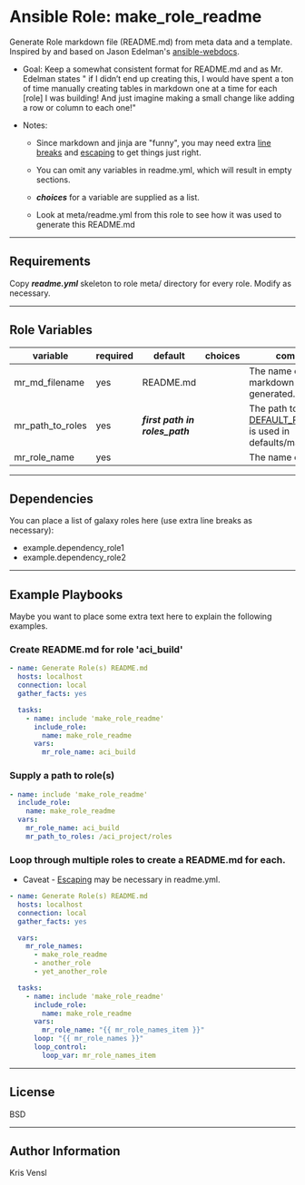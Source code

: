 Ansible Role: **make_role_readme**
=========

Generate Role markdown file (README.md) from meta data and a template. Inspired by and based on Jason Edelman's [ansible-webdocs](https://github.com/jedelman8/ansible-webdocs).
- Goal:  Keep a somewhat consistent format for README.md and as
  Mr. Edelman states " if I didn’t end up creating this, I would
  have spent a ton of time manually creating tables in markdown
  one at a time for each [role] I was building! And just imagine
  making a small change like adding a row or column to each one!"

- Notes:

    - Since markdown and jinja are "funny", you may need extra
      [line breaks](https://github.com/adam-p/markdown-here/wiki/Markdown-Cheatsheet#lines) and
      [escaping](http://jinja.pocoo.org/docs/2.10/templates/#escaping) to get things just right.

    - You can omit any variables in readme.yml, which will
      result in empty sections.

    - **_choices_** for a variable are supplied as a list.

    - Look at meta/readme.yml from this role to see how it was used to
      generate this README.md

---
Requirements
------------

Copy **_readme.yml_** skeleton to role meta/ directory for every role.  Modify as necessary.

---
Role Variables
--------------
| variable    | required    | default  | choices    | comments |
| ------------- |-------------| ---------|----------- |--------- |
| mr_md_filename |yes |README.md | |The name of the markdown file to be generated. |
| mr_path_to_roles |yes |**_first path in roles_path_** | |The path to your roles.  [DEFAULT_ROLES_PATH](https://docs.ansible.com/ansible/latest/reference_appendices/config.html#default-roles-path) is used in defaults/main.yml |
| mr_role_name |yes || |The name of the role. |


---
Dependencies
------------

You can place a list of galaxy roles here (use extra line breaks as necessary):
- example.dependency_role1
- example.dependency_role2

---
Example Playbooks
----------------
Maybe you want to place some extra text here to explain the following examples.


### Create README.md for role 'aci_build'
```YAML
- name: Generate Role(s) README.md
  hosts: localhost
  connection: local
  gather_facts: yes

  tasks:
    - name: include 'make_role_readme'
      include_role:
        name: make_role_readme
      vars:
        mr_role_name: aci_build
```

### Supply a path to role(s)
```YAML
- name: include 'make_role_readme'
  include_role:
    name: make_role_readme
  vars:
    mr_role_name: aci_build
    mr_path_to_roles: /aci_project/roles
```

### Loop through multiple roles to create a README.md for each.
* Caveat - [Escaping](http://jinja.pocoo.org/docs/2.10/templates/#escaping) may be necessary in readme.yml.
```YAML
- name: Generate Role(s) README.md
  hosts: localhost
  connection: local
  gather_facts: yes

  vars:
    mr_role_names:
      - make_role_readme
      - another_role
      - yet_another_role

  tasks:
    - name: include 'make_role_readme'
      include_role:
        name: make_role_readme
      vars:
        mr_role_name: "{{ mr_role_names_item }}"
      loop: "{{ mr_role_names }}"
      loop_control:
        loop_var: mr_role_names_item
```


---
License
-------

BSD

---
Author Information
------------------

Kris Vensl
